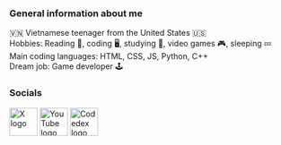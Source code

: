 <!DOCTYPE html>
<html>
  <p>
    <h3>General information about me</h3>
    🇻🇳 Vietnamese teenager from the United States 🇺🇸<br />
    Hobbies: Reading 📖, coding 🖥️, studying 📑, video games 🎮, sleeping 💤<br />
    Main coding languages: HTML, CSS, JS, Python, C++<br />
    Dream job: Game developer 🕹️<br />
    <h3>Socials</h3>
    <a href="https://x.com/banhmipan" target="_blank"><img src="https://pbs.twimg.com/profile_images/1683899100922511378/5lY42eHs_400x400.jpg" alt="X logo" width=50px height=50px margin=10px></a>
    <a href="https://www.youtube.com/@banhmipan" target="_blank"><img src="https://yt3.googleusercontent.com/584JjRp5QMuKbyduM_2k5RlXFqHJtQ0qLIPZpwbUjMJmgzZngHcam5JMuZQxyzGMV5ljwJRl0Q=s900-c-k-c0x00ffffff-no-rj" alt="YouTube logo" width=50px height=50px margin=10px></a>
    <a href="https://www.codedex.io/@banhmipan" target="_blank"><img src="https://avatars.githubusercontent.com/u/105237839?s=200&v=4" alt="Codedex logo" width=50px height=50px margin=10px></a>
  </p>
</html>
